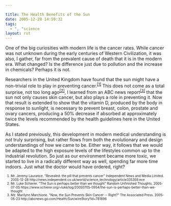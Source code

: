 ```yaml
---

title: The Health Benefits of the Sun
date: 2005-12-28 14:59:32
tags:
  - ", "science
layout: rut
---
```


<p>One of the big curiosities with modern life is the cancer rates. While cancer was not unknown during the early centuries of Western Civilization, it was also, I gather, far from the prevalent cause of death that it is in the modern era.  What changed?  Is the difference just due to pollution and the increase in chemicals? Perhaps it is not.</p>  <p>Researchers in the United Kingdom have found that the sun might have a non-trivial role to play in preventing cancer.<sup><a href="http://news.independent.co.uk/world/science_technology/article335359.ece" title="Revealed: the pill that prevents cancer">[1]</a></sup> This does not come as a total surprise, not too long ago<sup><a href="https://www.schierer.org/~luke/log/20050705-0954/the-sun-is-perhaps-better-than-we-thought" title="The Sun is perhaps better than we thought">[2]</a></sup>, I learned from an ABC news report<sup><a href="http://abcnews.go.com/Health/Sun/wireStory?id=781896" title="Now, the Sun Prevents Skin Cancer -- Right?">[3]</a></sup> that the sun not only causes skin cancer, but also plays a role in preventing it.  Now that result is extended to show that the vitamin D, produced by the body in response to sunlight, is necessary to prevent breast, colon, prostate and ovary cancers, producing a 50% decrease if absorbed at approximately twice the levels recommended by the health guidelines here in the United States.</p>  <p>As I stated previously, this development in modern medical understanding is <em>not</em> truly surprising, but rather flows from both the evolutionary and design understandings of how we came to be. Either way, it follows that we would be adapted to the high exposure levels of the lifestyles common up to the industrial revolution. So just as our environment became more toxic, we started to live in a radically different way as well, spending far more time indoors. Just what the doctor would have ordered, right?</p>  <font size="-2"><ol><li> Mr. Jeremy Laurance.  "Revealed: the pill that prevents cancer" Independent News and Media Limited. 2005-12-28 http://news.independent.co.uk/world/science_technology/article335359.ece</li> <li>Mr. Luke Schierer.  "The Sun is perhaps better than we thought" Random Unfinished Thoughts. 2005-07-05 https://www.schierer.org/~luke/log/20050705-0954/the-sun-is-perhaps-better-than-we-thought</li> <li>Mz. Marilynn Marchione.  "Now, the Sun Prevents Skin Cancer -- Right?"  The Associated Press.  2005-05-23 http://abcnews.go.com/Health/Sun/wireStory?id=781896</li> </ol></font>

